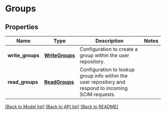 # Groups

## Properties
Name | Type | Description | Notes
------------ | ------------- | ------------- | -------------
**write_groups** | [**WriteGroups**](WriteGroups.md) | Configuration to create a group within the user repository. | 
**read_groups** | [**ReadGroups**](ReadGroups.md) | Configuration to lookup group info within the user repository and respond to incoming SCIM requests. | 

[[Back to Model list]](../README.md#documentation-for-models) [[Back to API list]](../README.md#documentation-for-api-endpoints) [[Back to README]](../README.md)


